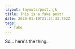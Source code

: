 ```yaml
---
layout: layouts/post.njk
title: This is a fake post!
date: 2020-01-19T21:34:33.792Z
tags:
  - fake
---
```

So... here's the thing.

